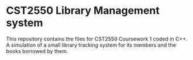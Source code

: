 # CST2550 Library Management system
This repository contains the files for CST2550 Coursework 1 coded in C++. A simulation of a small library tracking system for its members and the books borrowed by them.
